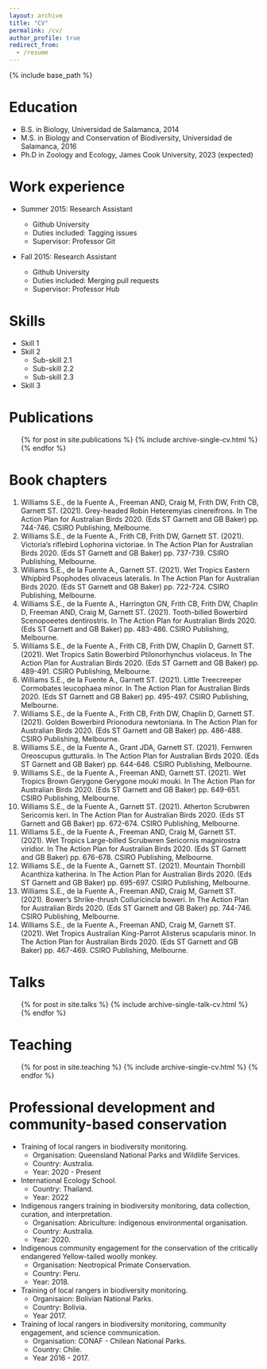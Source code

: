 ```yaml
---
layout: archive
title: "CV"
permalink: /cv/
author_profile: true
redirect_from:
  - /resume
---
```


{% include base_path %}

Education
======
* B.S. in Biology, Universidad de Salamanca, 2014
* M.S. in Biology and Conservation of Biodiversity, Universidad de Salamanca, 2016
* Ph.D in Zoology and Ecology, James Cook University, 2023 (expected)

Work experience
======
* Summer 2015: Research Assistant
  * Github University
  * Duties included: Tagging issues
  * Supervisor: Professor Git

* Fall 2015: Research Assistant
  * Github University
  * Duties included: Merging pull requests
  * Supervisor: Professor Hub
  
Skills
======
* Skill 1
* Skill 2
  * Sub-skill 2.1
  * Sub-skill 2.2
  * Sub-skill 2.3
* Skill 3

Publications
======
  <ul>{% for post in site.publications %}
    {% include archive-single-cv.html %}
  {% endfor %}</ul>
  
Book chapters
======
1.	Williams S.E., de la Fuente A., Freeman AND, Craig M, Frith DW, Frith CB, Garnett ST. (2021). Grey-headed Robin Heteremyias cinereifrons. In The Action Plan for Australian Birds 2020. (Eds ST Garnett and GB Baker) pp. 744-746. CSIRO Publishing, Melbourne.
2.	Williams S.E., de la Fuente A., Frith CB, Frith DW, Garnett ST. (2021). Victoria’s riflebird Lophorina victoriae. In The Action Plan for Australian Birds 2020. (Eds ST Garnett and GB Baker) pp. 737-739. CSIRO Publishing, Melbourne.
3.	Williams S.E., de la Fuente A., Garnett ST. (2021). Wet Tropics Eastern Whipbird Psophodes olivaceus lateralis. In The Action Plan for Australian Birds 2020. (Eds ST Garnett and GB Baker) pp. 722-724. CSIRO Publishing, Melbourne.
4.	Williams S.E., de la Fuente A., Harrington GN, Frith CB, Frith DW, Chaplin D, Freeman AND, Craig M, Garnett ST. (2021). Tooth-billed Bowerbird Scenopoeetes dentirostris. In The Action Plan for Australian Birds 2020. (Eds ST Garnett and GB Baker) pp. 483-486. CSIRO Publishing, Melbourne.
5.	Williams S.E., de la Fuente A., Frith CB, Frith DW, Chaplin D, Garnett ST. (2021). Wet Tropics Satin Bowerbird Ptilonorhynchus violaceus. In The Action Plan for Australian Birds 2020. (Eds ST Garnett and GB Baker) pp. 489-491. CSIRO Publishing, Melbourne.
6.	Williams S.E., de la Fuente A., Garnett ST. (2021). Little Treecreeper Cormobates leucophaea minor. In The Action Plan for Australian Birds 2020. (Eds ST Garnett and GB Baker) pp. 495-497. CSIRO Publishing, Melbourne.
7.	Williams S.E., de la Fuente A., Frith CB, Frith DW, Chaplin D, Garnett ST. (2021). Golden Bowerbird Prionodura newtoniana. In The Action Plan for Australian Birds 2020. (Eds ST Garnett and GB Baker) pp. 486-488. CSIRO Publishing, Melbourne.
8.	Williams S.E., de la Fuente A., Grant JDA, Garnett ST. (2021). Fernwren Oreoscupus gutturalis. In The Action Plan for Australian Birds 2020. (Eds ST Garnett and GB Baker) pp. 644-646. CSIRO Publishing, Melbourne.
9.	Williams S.E., de la Fuente A., Freeman AND, Garnett ST. (2021). Wet Tropics Brown Gerygone Gerygone mouki mouki. In The Action Plan for Australian Birds 2020. (Eds ST Garnett and GB Baker) pp. 649-651. CSIRO Publishing, Melbourne.
10.	Williams S.E., de la Fuente A., Garnett ST. (2021). Atherton Scrubwren Sericornis keri. In The Action Plan for Australian Birds 2020. (Eds ST Garnett and GB Baker) pp. 672-674. CSIRO Publishing, Melbourne.
11.	Williams S.E., de la Fuente A., Freeman AND, Craig M, Garnett ST. (2021). Wet Tropics Large-billed Scrubwren Sericornis magnirostra viridior. In The Action Plan for Australian Birds 2020. (Eds ST Garnett and GB Baker) pp. 676-678. CSIRO Publishing, Melbourne.
12.	Williams S.E., de la Fuente A., Garnett ST. (2021). Mountain Thornbill Acanthiza katherina. In The Action Plan for Australian Birds 2020. (Eds ST Garnett and GB Baker) pp. 695-697. CSIRO Publishing, Melbourne.
13.	Williams S.E., de la Fuente A., Freeman AND, Craig M, Garnett ST. (2021). Bower’s Shrike-thrush Colluricincla boweri. In The Action Plan for Australian Birds 2020. (Eds ST Garnett and GB Baker) pp. 744-746. CSIRO Publishing, Melbourne.
14.	Williams S.E., de la Fuente A., Freeman AND, Craig M, Garnett ST. (2021). Wet Tropics Australian King-Parrot Alisterus scapularis minor. In The Action Plan for Australian Birds 2020. (Eds ST Garnett and GB Baker) pp. 467-469. CSIRO Publishing, Melbourne.
  
Talks
======
  <ul>{% for post in site.talks %}
    {% include archive-single-talk-cv.html %}
  {% endfor %}</ul>
  
Teaching
======
  <ul>{% for post in site.teaching %}
    {% include archive-single-cv.html %}
  {% endfor %}</ul>
  
Professional development and community-based conservation
======
* Training of local rangers in biodiversity monitoring. 
  * Organisation: Queensland National Parks and Wildlife Services. 
  * Country: Australia.
  * Year: 2020 - Present
* International Ecology School. 
  * Country: Thailand. 
  * Year: 2022
* Indigenous rangers training in biodiversity monitoring, data collection, curation, and interpretation. 
  * Organisation: Abriculture: indigenous environmental organisation.
  * Country: Australia. 
  * Year: 2020.
* Indigenous community engagement for the conservation of the critically endangered Yellow-tailed woolly monkey.
  * Organisation: Neotropical Primate Conservation.
  * Country: Peru.
  * Year: 2018. 
* Training of local rangers in biodiversity monitoring.
  * Organisaion: Bolivian National Parks.
  * Country: Bolivia.
  * Year 2017.
* Training of local rangers in biodiversity monitoring, community engagement, and science communication.
  * Organisation: CONAF - Chilean National Parks.
  * Country: Chile.
  * Year 2016 - 2017.

